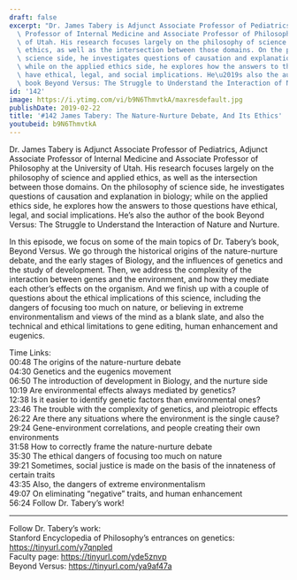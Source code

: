 ```yaml
---
draft: false
excerpt: "Dr. James Tabery is Adjunct Associate Professor of Pediatrics, Adjunct Associate\
  \ Professor of Internal Medicine and Associate Professor of Philosophy at the University\
  \ of Utah. His research focuses largely on the philosophy of science and applied\
  \ ethics, as well as the intersection between those domains. On the philosophy of\
  \ science side, he investigates questions of causation and explanation in biology;\
  \ while on the applied ethics side, he explores how the answers to those questions\
  \ have ethical, legal, and social implications. He\u2019s also the author of the\
  \ book Beyond Versus: The Struggle to Understand the Interaction of Nature and Nurture."
id: '142'
image: https://i.ytimg.com/vi/b9N6ThmvtkA/maxresdefault.jpg
publishDate: 2019-02-22
title: '#142 James Tabery: The Nature-Nurture Debate, And Its Ethics'
youtubeid: b9N6ThmvtkA
---
```

Dr. James Tabery is Adjunct Associate Professor of Pediatrics, Adjunct Associate Professor of Internal Medicine and Associate Professor of Philosophy at the University of Utah. His research focuses largely on the philosophy of science and applied ethics, as well as the intersection between those domains. On the philosophy of science side, he investigates questions of causation and explanation in biology; while on the applied ethics side, he explores how the answers to those questions have ethical, legal, and social implications. He’s also the author of the book Beyond Versus: The Struggle to Understand the Interaction of Nature and Nurture.

In this episode, we focus on some of the main topics of Dr. Tabery’s book, Beyond Versus. We go through the historical origins of the nature-nurture debate, and the early stages of Biology, and the influences of genetics and the study of development. Then, we address the complexity of the interaction between genes and the environment, and how they mediate each other’s effects on the organism. And we finish up with a couple of questions about the ethical implications of this science, including the dangers of focusing too much on nature, or believing in extreme environmentalism and views of the mind as a blank slate, and also the technical and ethical limitations to gene editing, human enhancement and eugenics.

Time Links:  
00:48  The origins of the nature-nurture debate  
04:30  Genetics and the eugenics movement                               
06:50  The introduction of development in Biology, and the nurture side                
10:19  Are environmental effects always mediated by genetics?                
12:38  Is it easier to identify genetic factors than environmental ones?  
23:46  The trouble with the complexity of genetics, and pleiotropic effects         
26:22  Are there any situations where the environment is the single cause?          
29:24  Gene-environment correlations, and people creating their own environments       
31:58  How to correctly frame the nature-nurture debate  
35:30  The ethical dangers of focusing too much on nature  
39:21  Sometimes, social justice is made on the basis of the innateness of certain traits    
43:35  Also, the dangers of extreme environmentalism  
49:07  On eliminating “negative” traits, and human enhancement  
56:24  Follow Dr. Tabery’s work!

---

Follow Dr. Tabery’s work:  
Stanford Encyclopedia of Philosophy’s entrances on genetics: https://tinyurl.com/y7qnpled  
Faculty page: https://tinyurl.com/yde5znvp  
Beyond Versus: https://tinyurl.com/ya9af47a
